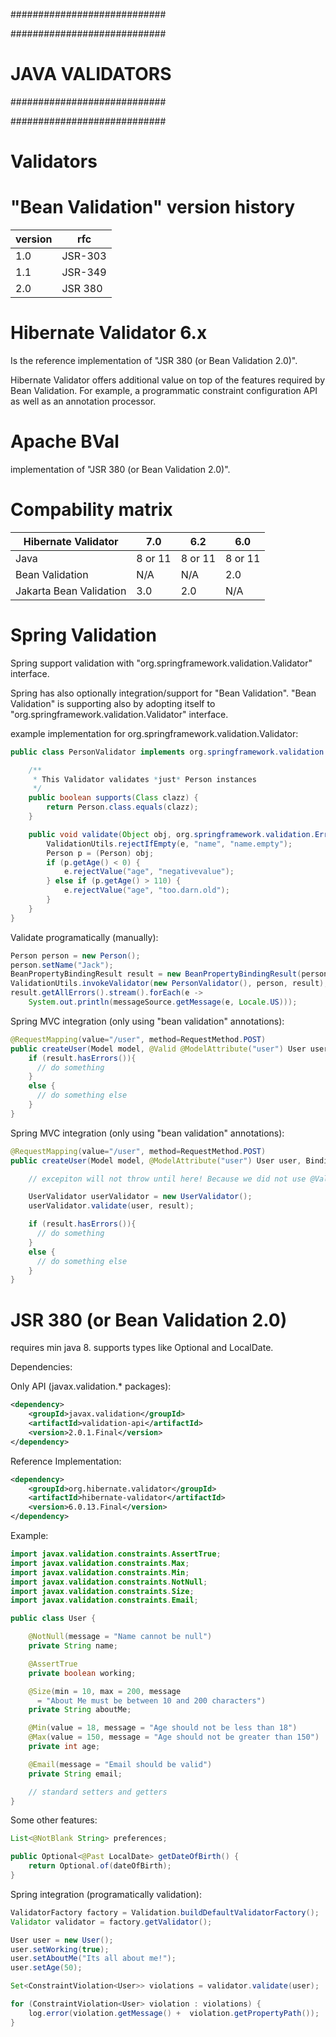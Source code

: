 ############################

############################
# JAVA VALIDATORS
############################

############################

# Validators

# "Bean Validation" version history

| version | rfc     |
|---------|---------|
| 1.0     | JSR-303 |
| 1.1     | JSR-349 |
| 2.0     | JSR 380 |

# Hibernate Validator 6.x
Is the reference implementation of "JSR 380 (or Bean Validation 2.0)".

Hibernate Validator offers additional value on top of the features required by Bean Validation. For example, a programmatic constraint configuration API as well as an annotation processor.

# Apache BVal
implementation of "JSR 380 (or Bean Validation 2.0)".

# Compability matrix

| Hibernate Validator     | 7.0     | 6.2     | 6.0     |
|-------------------------|---------|---------|---------|
| Java                    | 8 or 11 | 8 or 11 | 8 or 11 |
| Bean Validation         | N/A     | N/A     | 2.0     |
| Jakarta Bean Validation | 3.0     | 2.0     | N/A     |

# Spring Validation
Spring support validation with "org.springframework.validation.Validator" interface. 

Spring has also optionally integration/support for "Bean Validation". "Bean Validation" is supporting also by adopting itself to "org.springframework.validation.Validator" interface.

example implementation for org.springframework.validation.Validator:

```java
public class PersonValidator implements org.springframework.validation.Validator {

    /**
     * This Validator validates *just* Person instances
     */
    public boolean supports(Class clazz) {
        return Person.class.equals(clazz);
    }

    public void validate(Object obj, org.springframework.validation.Errors e) {
        ValidationUtils.rejectIfEmpty(e, "name", "name.empty");
        Person p = (Person) obj;
        if (p.getAge() < 0) {
            e.rejectValue("age", "negativevalue");
        } else if (p.getAge() > 110) {
            e.rejectValue("age", "too.darn.old");
        }
    }
}
```

Validate programatically (manually):

```java
Person person = new Person();
person.setName("Jack");
BeanPropertyBindingResult result = new BeanPropertyBindingResult(person, "person");
ValidationUtils.invokeValidator(new PersonValidator(), person, result);
result.getAllErrors().stream().forEach(e ->
    System.out.println(messageSource.getMessage(e, Locale.US)));
```

Spring MVC integration (only using "bean validation" annotations): 

```java
@RequestMapping(value="/user", method=RequestMethod.POST)
public createUser(Model model, @Valid @ModelAttribute("user") User user, BindingResult result){
    if (result.hasErrors()){
      // do something
    }
    else {
      // do something else
    }
}
```

Spring MVC integration (only using "bean validation" annotations): 

```java
@RequestMapping(value="/user", method=RequestMethod.POST)
public createUser(Model model, @ModelAttribute("user") User user, BindingResult result){

    // excepiton will not throw until here! Because we did not use @Valid annotation.

    UserValidator userValidator = new UserValidator();
    userValidator.validate(user, result);

    if (result.hasErrors()){
      // do something
    }
    else {
      // do something else
    }
}
```

# JSR 380 (or Bean Validation 2.0)
requires min java 8. supports types like Optional and LocalDate.

Dependencies:

Only API (javax.validation.* packages):

```xml
<dependency>
    <groupId>javax.validation</groupId>
    <artifactId>validation-api</artifactId>
    <version>2.0.1.Final</version>
</dependency>
```

Reference Implementation:

```xml
<dependency>
    <groupId>org.hibernate.validator</groupId>
    <artifactId>hibernate-validator</artifactId>
    <version>6.0.13.Final</version>
</dependency>
```

Example:

```java
import javax.validation.constraints.AssertTrue;
import javax.validation.constraints.Max;
import javax.validation.constraints.Min;
import javax.validation.constraints.NotNull;
import javax.validation.constraints.Size;
import javax.validation.constraints.Email;

public class User {

    @NotNull(message = "Name cannot be null")
    private String name;

    @AssertTrue
    private boolean working;

    @Size(min = 10, max = 200, message 
      = "About Me must be between 10 and 200 characters")
    private String aboutMe;

    @Min(value = 18, message = "Age should not be less than 18")
    @Max(value = 150, message = "Age should not be greater than 150")
    private int age;

    @Email(message = "Email should be valid")
    private String email;

    // standard setters and getters 
}
```

Some other features:

```java
List<@NotBlank String> preferences;
```

```java
public Optional<@Past LocalDate> getDateOfBirth() {
    return Optional.of(dateOfBirth);
}
```

Spring integration (programatically validation):

```java
ValidatorFactory factory = Validation.buildDefaultValidatorFactory();
Validator validator = factory.getValidator();

User user = new User();
user.setWorking(true);
user.setAboutMe("Its all about me!");
user.setAge(50);

Set<ConstraintViolation<User>> violations = validator.validate(user);

for (ConstraintViolation<User> violation : violations) {
    log.error(violation.getMessage() +  violation.getPropertyPath()); 
}
```